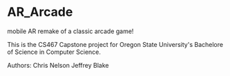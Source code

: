 # AR_Arcade
mobile AR remake of a classic arcade game!

This is the CS467 Capstone project for Oregon State University's Bachelore of Science in Computer Science.

Authors:
Chris Nelson
Jeffrey Blake
